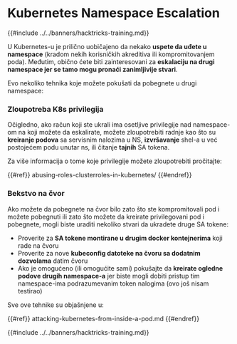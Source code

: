 # Kubernetes Namespace Escalation

{{#include ../../banners/hacktricks-training.md}}

U Kubernetes-u je prilično uobičajeno da nekako **uspete da uđete u namespace** (kradom nekih korisničkih akreditiva ili kompromitovanjem poda). Međutim, obično ćete biti zainteresovani za **eskalaciju na drugi namespace jer se tamo mogu pronaći zanimljivije stvari**.

Evo nekoliko tehnika koje možete pokušati da pobegnete u drugi namespace:

### Zloupotreba K8s privilegija

Očigledno, ako račun koji ste ukrali ima osetljive privilegije nad namespace-om na koji možete da eskalirate, možete zloupotrebiti radnje kao što su **kreiranje podova** sa servisnim nalozima u NS, **izvršavanje** shel-a u već postojećem podu unutar ns, ili čitanje **tajnih** SA tokena.

Za više informacija o tome koje privilegije možete zloupotrebiti pročitajte:

{{#ref}}
abusing-roles-clusterroles-in-kubernetes/
{{#endref}}

### Bekstvo na čvor

Ako možete da pobegnete na čvor bilo zato što ste kompromitovali pod i možete pobegnuti ili zato što možete da kreirate privilegovani pod i pobegnete, mogli biste uraditi nekoliko stvari da ukradete druge SA tokene:

- Proverite za **SA tokene montirane u drugim docker kontejnerima** koji rade na čvoru
- Proverite za nove **kubeconfig datoteke na čvoru sa dodatnim dozvolama** datim čvoru
- Ako je omogućeno (ili omogućite sami) pokušajte da **kreirate ogledne podove drugih namespace-a** jer biste mogli dobiti pristup tim namespace-ima podrazumevanim token nalogima (ovo još nisam testirao)

Sve ove tehnike su objašnjene u:

{{#ref}}
attacking-kubernetes-from-inside-a-pod.md
{{#endref}}

{{#include ../../banners/hacktricks-training.md}}
